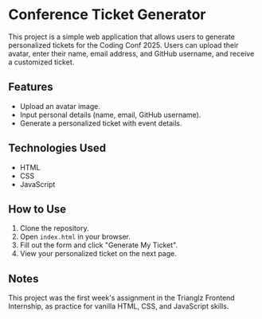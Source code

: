 # Conference Ticket Generator

This project is a simple web application that allows users to generate personalized tickets for the Coding Conf 2025. Users can upload their avatar, enter their name, email address, and GitHub username, and receive a customized ticket.

## Features
- Upload an avatar image.
- Input personal details (name, email, GitHub username).
- Generate a personalized ticket with event details.

## Technologies Used
- HTML
- CSS
- JavaScript

## How to Use
1. Clone the repository.
2. Open `index.html` in your browser.
3. Fill out the form and click "Generate My Ticket".
4. View your personalized ticket on the next page.

## Notes
This project was the first week's assignment in the Trianglz Frontend Internship, as practice for vanilla HTML, CSS, and JavaScript skills.